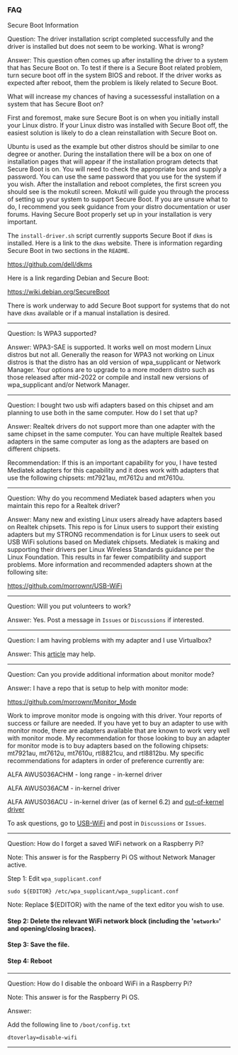### FAQ

Secure Boot Information

Question: The driver installation script completed successfully and the
driver is installed but does not seem to be working. What is wrong?

Answer: This question often comes up after installing the driver to a
system that has Secure Boot on. To test if there is a Secure Boot related
problem, turn secure boot off in the system BIOS and reboot.  If the driver
works as expected after reboot, them the problem is likely related to
Secure Boot.

What will increase my chances of having a sucessessful installation on a
system that has Secure Boot on?

First and foremost, make sure Secure Boot is on when you initially install
your Linux distro. If your Linux distro was installed with Secure Boot off,
the easiest solution is likely to do a clean reinstallation with Secure Boot
on.

Ubuntu is used as the example but other distros should be similar to one
degree or another. During the installation there will be a box on one of
installation pages that will appear if the installation program detects
that Secure Boot is on. You will need to check the appropriate box and
supply a password. You can use the same password that you use for the system
if you wish. After the installation and reboot completes, the first screen
you should see is the mokutil screen. Mokutil will guide you through the
process of setting up your system to support Secure Boot. If you are unsure
what to do, I recommend you seek guidance from your distro documentation or
user forums. Having Secure Boot properly set up in your installation is very
important.

The `install-driver.sh` script currently supports Secure Boot if `dkms`
is installed. Here is a link to the `dkms` website. There is information
regarding Secure Boot in two sections in the `README`.

https://github.com/dell/dkms

Here is a link regarding Debian and Secure Boot:

https://wiki.debian.org/SecureBoot

There is work underway to add Secure Boot support for systems that do not
have `dkms` available or if a manual installation is desired.

-----

Question: Is WPA3 supported?

Answer: WPA3-SAE is supported. It works well on most modern Linux distros
but not all. Generally the reason for WPA3 not working on Linux distros is
that the distro has an old version of wpa_supplicant or Network Manager.
Your options are to upgrade to a more modern distro such as those released
after mid-2022 or compile and install new versions of wpa_supplicant and/or
Network Manager.

-----

Question: I bought two usb wifi adapters based on this chipset and am
planning to use both in the same computer. How do I set that up?

Answer: Realtek drivers do not support more than one adapter with the
same chipset in the same computer. You can have multiple Realtek based
adapters in the same computer as long as the adapters are based on
different chipsets.

Recommendation: If this is an important capability for you, I have tested
Mediatek adapters for this capability and it does work with adapters that
use the following chipsets: mt7921au, mt7612u and mt7610u.

-----

Question: Why do you recommend Mediatek based adapters when you maintain
this repo for a Realtek driver?

Answer: Many new and existing Linux users already have adapters based on
Realtek chipsets. This repo is for Linux users to support their existing
adapters but my STRONG recommendation is for Linux users to seek out USB
WiFi solutions based on Mediatek chipsets. Mediatek is making and
supporting their drivers per Linux Wireless Standards guidance per the
Linux Foundation. This results in far fewer compatibility and support
problems. More information and recommended adapters shown at the
following site:

https://github.com/morrownr/USB-WiFi

-----

Question: Will you put volunteers to work?

Answer: Yes. Post a message in `Issues` or `Discussions` if interested.

-----

Question: I am having problems with my adapter and I use Virtualbox?

Answer: This [article](https://null-byte.wonderhowto.com/forum/wifi-hacking-attach-usb-wireless-adapter-with-virtual-box-0324433/) may help.

-----

Question: Can you provide additional information about monitor mode?

Answer: I have a repo that is setup to help with monitor mode:

https://github.com/morrownr/Monitor_Mode

Work to improve monitor mode is ongoing with this driver. Your reports of
success or failure are needed. If you have yet to buy an adapter to use with
monitor mode, there are adapters available that are known to work very well
with monitor mode. My recommendation for those looking to buy an adapter for
monitor mode is to buy adapters based on the following chipsets: mt7921au,
mt7612u, mt7610u, rtl8821cu, and rtl8812bu. My specific recommendations for
adapters in order of preference currently are:

ALFA AWUS036ACHM - long range - in-kernel driver

ALFA AWUS036ACM - in-kernel driver

ALFA AWUS036ACU - in-kernel driver (as of kernel 6.2) and [out-of-kernel driver](https://github.com/morrownr/8821cu)

To ask questions, go to [USB-WiFi](https://github.com/morrownr/USB-WiFi)
and post in `Discussions` or `Issues`.

-----

Question: How do I forget a saved WiFi network on a Raspberry Pi?

Note: This answer is for the Raspberry Pi OS without Network Manager active.

Step 1: Edit `wpa_supplicant.conf`

```
sudo ${EDITOR} /etc/wpa_supplicant/wpa_supplicant.conf
```

Note: Replace ${EDITOR} with the name of the text editor you wish to use.

#### Step 2: Delete the relevant WiFi network block (including the '`network=`' and opening/closing braces).

#### Step 3: Save the file.

#### Step 4: Reboot

-----

Question: How do I disable the onboard WiFi in a Raspberry Pi?

Note: This answer is for the Raspberry Pi OS.

Answer:

Add the following line to `/boot/config.txt`

```
dtoverlay=disable-wifi
```

-----
